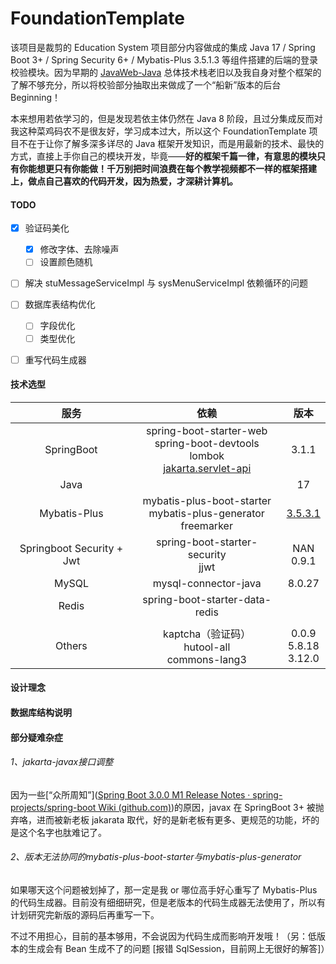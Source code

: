 # FoundationTemplate

该项目是裁剪的 Education System 项目部分内容做成的集成 Java 17 / Spring Boot 3+ / Spring Security 6+ / Mybatis-Plus 3.5.1.3 等组件搭建的后端的登录校验模块。因为早期的 [JavaWeb-Java](https://github.com/Alexie-Z-Yevich/JavaWeb-Java) 总体技术栈老旧以及我自身对整个框架的了解不够充分，所以将校验部分抽取出来做成了一个“船新”版本的后台Beginning！

本来想用若依学习的，但是发现若依主体仍然在 Java 8 阶段，且过分集成反而对我这种菜鸡码农不是很友好，学习成本过大，所以这个 FoundationTemplate 项目不在于让你了解多深多详尽的 Java 框架开发知识，而是用最新的技术、最快的方式，直接上手你自己的模块开发，毕竟——**好的框架千篇一律，有意思的模块只有你能想更只有你能做！千万别把时间浪费在每个教学视频都不一样的框架搭建上，做点自己喜欢的代码开发，因为热爱，才深耕计算机。**



#### TODO

- [x] 验证码美化
  - [x] 修改字体、去除噪声
  - [ ] 设置颜色随机
- [ ] 解决 stuMessageServiceImpl 与 sysMenuServiceImpl 依赖循环的问题
- [ ] 数据库表结构优化
  - [ ] 字段优化
  - [ ] 类型优化
- [ ] 重写代码生成器



#### 技术选型

|           服务            |                             依赖                             |                             版本                             |
| :-----------------------: | :----------------------------------------------------------: | :----------------------------------------------------------: |
|        SpringBoot         | spring-boot-starter-web<br />spring-boot-devtools<br />lombok<br />[jakarta.servlet-api](#1jakarta-javax接口调整) |                            3.1.1                             |
|           Java            |                                                              |                              17                              |
|       Mybatis-Plus        | mybatis-plus-boot-starter<br />mybatis-plus-generator<br />freemarker | [3.5.3.1](#2版本无法协同的mybatis-plus-boot-starter与mybatis-plus-generator) |
| Springboot Security + Jwt |            spring-boot-starter-security<br />jjwt            |                        NAN<br />0.9.1                        |
|           MySQL           |                     mysql-connector-java                     |                            8.0.27                            |
|           Redis           |                spring-boot-starter-data-redis                |                                                              |
|                           |                                                              |                                                              |
|          Others           |     kaptcha（验证码）<br />hutool-all<br />commons-lang3     |                0.0.9<br />5.8.18<br />3.12.0                 |



#### 设计理念



#### 数据库结构说明



#### 部分疑难杂症

###### 1、jakarta-javax接口调整

因为一些[“众所周知”]([Spring Boot 3.0.0 M1 Release Notes · spring-projects/spring-boot Wiki (github.com)](https://github.com/spring-projects/spring-boot/wiki/Spring-Boot-3.0.0-M1-Release-Notes))的原因，javax 在 SpringBoot 3+ 被抛弃咯，进而被新老板 jakarata 取代，好的是新老板有更多、更规范的功能，坏的是这个名字也肽难记了。



###### 2、版本无法协同的mybatis-plus-boot-starter与mybatis-plus-generator

如果哪天这个问题被划掉了，那一定是我 or 哪位高手好心重写了 Mybatis-Plus 的代码生成器。目前没有细细研究，但是老版本的代码生成器无法使用了，所以有计划研究完新版的源码后再重写一下。

不过不用担心，目前的基本够用，不会说因为代码生成而影响开发哦！（另：低版本的生成会有 Bean 生成不了的问题 [报错 SqlSession，目前网上无很好的解答]）